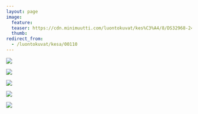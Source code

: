 ```yaml
---
layout: page
image:
  feature:
  teaser: https://cdn.minimuutti.com/luontokuvat/kes%C3%A4/8/DS32968-245px.jpg
  thumb:
redirect_from:
  - /luontokuvat/kesa/00110
---
```


![](https://cdn.minimuutti.com/luontokuvat/kes%C3%A4/8/DS33066-800px.jpg)

![](https://cdn.minimuutti.com/luontokuvat/kes%C3%A4/9/DS35523-800px.jpg)

![](https://cdn.minimuutti.com/luontokuvat/kes%C3%A4/8/DS32944-800px.jpg)

![](https://cdn.minimuutti.com/luontokuvat/kes%C3%A4/8/DS32957-800px.jpg)

![](https://cdn.minimuutti.com/luontokuvat/kes%C3%A4/8/DS32963-800px.jpg)
